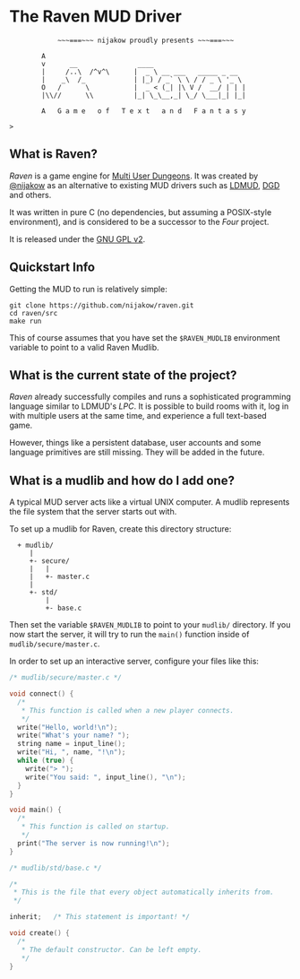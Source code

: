 # The Raven MUD Driver

```
            ~~~===~~~ nijakow proudly presents ~~~===~~~

        A
        v      __               ____
        |     /..\  /^v^\      |  _ \ __ ___   _____ _ __
        |    _\  /_            | |_) / _` \ \ / / _ \ '_ \
        O   /      \           |  _ < (_| |\ V /  __/ | | |
        |\\//      \\          |_| \_\__,_| \_/ \___|_| |_|

        A   G a m e   o f   T e x t   a n d   F a n t a s y

>
```

## What is Raven?

_Raven_ is a game engine for [Multi User Dungeons](https://en.wikipedia.org/wiki/MUD).
It was created by [@nijakow](https://github.com/nijakow) as an alternative
to existing MUD drivers such as [LDMUD](https://github.com/ldmud/ldmud),
[DGD](https://github.com/dworkin/dgd) and others.

It was written in pure C (no dependencies, but assuming a POSIX-style environment),
and is considered to be a successor to the _Four_ project.

It is released under the [GNU GPL v2](./LICENSE).

## Quickstart Info

Getting the MUD to run is relatively simple:

```
git clone https://github.com/nijakow/raven.git
cd raven/src
make run
```

This of course assumes that you have set the `$RAVEN_MUDLIB` environment
variable to point to a valid Raven Mudlib.

## What is the current state of the project?

_Raven_ already successfully compiles and runs a sophisticated programming
language similar to LDMUD's _LPC_. It is possible to build rooms with it,
log in with multiple users at the same time, and experience a full text-based
game.

However, things like a persistent database, user accounts and some language
primitives are still missing. They will be added in the future.

## What is a mudlib and how do I add one?

A typical MUD server acts like a virtual UNIX computer. A mudlib represents
the file system that the server starts out with.

To set up a mudlib for Raven, create this directory structure:

```
  + mudlib/
     |
     +- secure/
     |   |
     |   +- master.c
     |
     +- std/
         |
         +- base.c
```

Then set the variable `$RAVEN_MUDLIB` to point to your `mudlib/` directory. If
you now start the server, it will try to run the `main()` function inside of
`mudlib/secure/master.c`.

In order to set up an interactive server, configure your files like this:

```c
/* mudlib/secure/master.c */

void connect() {
  /*
   * This function is called when a new player connects.
   */
  write("Hello, world!\n");
  write("What's your name? ");
  string name = input_line();
  write("Hi, ", name, "!\n");
  while (true) {
    write("> ");
    write("You said: ", input_line(), "\n");
  }
}

void main() {
  /*
   * This function is called on startup.
   */
  print("The server is now running!\n");
}

```

```c
/* mudlib/std/base.c */

/*
 * This is the file that every object automatically inherits from.
 */

inherit;   /* This statement is important! */

void create() {
  /*
   * The default constructor. Can be left empty.
   */
}

```
